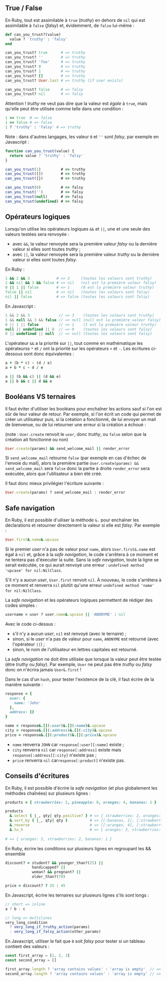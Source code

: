 ## True / False

En Ruby, tout est assimilable à `true` (*truthy*) en dehors de `nil` qui est assimilable à `false` (*falsy*) et, évidemment, de `false` lui-même :

```ruby
def can_you_trust?(value)
  value ? 'truthy' : 'falsy'
end

can_you_trust? true      # => truthy
can_you_trust? ''        # => truthy
can_you_trust? 'foo'     # => truthy
can_you_trust? 0         # => truthy
can_you_trust? 1         # => truthy
can_you_trust? []        # => truthy
can_you_trust? User.last # => truthy (if user exists)

can_you_trust? false     # => falsy
can_you_trust? nil       # => falsy
```

Attention ! *truthy* ne veut pas dire que la valeur est *égale* à `true`, mais qu'elle peut être utilisée comme telle dans une condition :

```ruby
1 == true  # => false
1 == false # => false
1 ? 'truthy' : 'falsy' # => truthy
```

Note : dans d'autres langages, les valeur `0` et `''` sont *falsy*, par exemple en Javascript :

```js
function can_you_trust(value) {
  return value ? 'truthy' : 'falsy'
}

can_you_trust(1)         # => truthy
can_you_trust([])        # => truthy
can_you_trust({})        # => truthy

can_you_trust(0)         # => falsy
can_you_trust('')        # => falsy
can_you_trust(null)      # => falsy
can_you_trust(undefined) # => falsy
```

## Opérateurs logiques

Lorsqu'on utilise les opérateurs logiques `&&` et `||`, une et une seule des valeurs testées sera renvoyée :
* avec `&&`, la valeur renvoyée sera la première valeur *falsy* ou la dernière valeur si elles sont toutes *truthy* ;
* avec `||`, la valeur renvoyée sera la première valeur *truthy* ou la dernière valeur si elles sont toutes *falsy*.

En Ruby :

```ruby
1 && 2 && 3            # => 3     (toutes les valeurs sont truthy)
1 && nil && 3 && false # => nil   (nil est la première valeur falsy)
0 || 1 || false        # => 1     (0 est la première valeur truthy)
false || nil           # => nil   (toutes les valeurs sont falsy)
nil || false           # => false (toutes les valeurs sont falsy)
```

En Javascript :

```js
1 && 2 && 3             // => 3    (toutes les valeurs sont truthy)
1 && null && 3 && false // => null (null est la première valeur falsy)
0 || 1 || false         // => 1    (1 est la première valeur truthy)
null || undefined || 0  // => 0    (toutes les valeurs sont falsy)
0 || undefined || null  // => null (toutes les valeurs sont falsy)
```

L'opérateur `&&` a la priorité sur `||`, tout comme en mathématique les opérateurss `*` et `/` ont la priorité sur les opérateurs `+` et `-`. Les écritures ci-dessous sont donc équivalentes :

```ruby
a + (b * c) - (d / e)
a + b * c - d / e

a || (b && c) || (d && e)
a || b && c || d && e
```

## Booléans VS ternaires

Il faut éviter d'utiliser les booléans pour enchaîner les actions sauf si l'on est sûr de leur valeur de retour. Par exemple, si l'on écrit un code qui permet de créer un utilisateur puis, si la création a fonctionné, de lui envoyer un mail de bienvenue, ou de lui retourner une erreur si la création a échoué :

(note : `User.create` renvoit le `user`, donc *truthy*, ou `false` selon que la création ait fonctionné ou non)

```ruby
User.create(params) && send_welcome_mail || render_error
```

Si `send_welcome_mail` retourne `false` (par exemple en cas d'échec de l'envoie du mail), alors la première partie `User.create(params) && send_welcome_mail` sera `false` donc la partie à droite `render_error` sera exécutée, alors que l'utilisateur a bien été créé.

Il faut donc mieux privilégier l'écriture suivante :

```ruby
User.create(params) ? send_welcome_mail : render_error
```

## Safe navigation

En Ruby, il est possible d'uiliser la méthode `&.` pour enchaîner les déclarations et retourner directement la valeur si elle est *falsy*. Par exemple :

```ruby
User.first&.name&.upcase
```

Si le premier *user* n'a pas de valeur pour `name`, alors `User.first&.name` est égal à `nil` et, grâce à la *safe navigation*, le code s'arrêtera à ce moment et ne tentera pas d'éxecuter la suite. Sans la *safe navigation*, toute la ligne se serait exécutée, ce qui aurait renvoyé une erreur : `undefined method 'upcase' for nil:NilClass`.

S'il n'y a aucun *user*, `User.first` renvoit `nil`. À nouveau, le code s'arrêtera à ce moment et renverra `nil` plutôt qu'une erreur `undefined method 'name' for nil:NilClass`.

La *safe navigation* et les opérateurs logiques permettent de rédiger des codes simples :

```ruby
username = user ? user.name&.upcase || 'ANONYME' : nil
```

Avec le code ci-dessus :
* s'il n'y a aucun *user*, `nil` est renvoyé (avec le ternaire) ;
* sinon, si le *user* n'a pas de valeur pour `name`, `ANONYME` est retourné (avec l'opérateur `||`) ;
* sinon, le nom de l'utilisateur en lettres capitales est retourné.

La *safe navigation* ne doit être utilisée que lorsque la valeur peut être testée (être *truthy* ou *falsy*). Par exemple, `User` ne peut pas être *truthy* ou *falsy* donc on n'écrira jamais `User&.first` !

Dans le cas d'un `hash`, pour tester l'existence de la clé, il faut écrire de la manière suivante :

```ruby
response = {
  user: {
    name: 'John'
  },
  address: {}
}

name = response&.[](:user)&.[](:name)&.upcase
city = response&.[](:address)&.[](:city)&.upcase
price = response&.[](:product)&.[](:price)&.upcase
```

* `name` renverra `JOHN` car `response[:user][:name]` existe ;
* `city` renverra `nil` car `response[:address]` existe mais `response[:address][:city]` n'existe pas ;
* `price` renverra `nil` car`response[:product]` n'existe pas.

## Conseils d'écritures

En Ruby, il est possible d'écrire la *safe navigation* (et plus globalement les méthodes chaînées) sur plusieurs lignes :

```ruby
products = { strawberries: 2, pineapple: 0, oranges: 4, bananas: 1 }

products
  &.select { |_, qty| qty.positive? } # => { strawberries: 2, oranges: 4, bananas: 1 }
  &.sort_by { |_, qty| qty }          # => [[:bananas, 1], [:strawberries, 2], [:oranges, 4]]
  &.reverse                           # => [[:oranges, 4], [:strawberries, 2], [:bananas, 1]]
  &.to_h                              # => { oranges: 3, strawberries: 2, bananas: 1 }
  
# => { oranges: 3, strawberries: 2, bananas: 1 }
```

En Ruby, écrire les conditions sur plusieurs lignes en regroupant les && ensemble

```ruby
discount? = student? && younger_than?(25) ||
            handicapped? ||
            woman? && pregnant? ||
            older_than?(70)

price = discount? ? 25 : 45
```

En Javascript, écrire les ternaires sur plusieurs lignes s'ils sont longs :

```js
// short => inline
a ? b : c

// long => multilines
very_long_condition
  ? very_long_if_truthy_action(params)
  : very_long_if_falsy_action(other_params)
```

En Javascript, utiliser le fait que `0` soit *falsy* pour tester si un tableau contient des valeurs :

```js
const first_array = [1, 2, 3]
const second_array = []

first_array.length ? 'array contains values' : 'array is empty'  // => array contains values
second_array.length ? 'array contains values' : 'array is empty' // => array is empty
```
